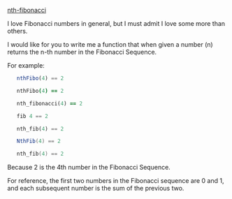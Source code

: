 [nth-fibonacci](https://www.codewars.com/kata/522551eee9abb932420004a0)

I love Fibonacci numbers in general, but I must admit I love some more than others. 

I would like for you to write me a function that when given a number (n)  returns the n-th number in the Fibonacci Sequence.

For example:

```javascript
   nthFibo(4) == 2
```
```coffeescript
   nthFibo(4) == 2
```
```ruby
   nth_fibonacci(4) == 2
```
```haskell
   fib 4 == 2
```
```python
   nth_fib(4) == 2
```
```csharp
   NthFib(4) == 2
```
```c
   nth_fib(4) == 2
```

Because 2 is the 4th number in the Fibonacci Sequence.

For reference, the first two numbers in the Fibonacci sequence are 0 and 1, and each subsequent number is the sum of the previous two.